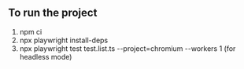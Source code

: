 ## To run the project

1. npm ci
2. npx playwright install-deps
3. npx playwright test test.list.ts --project=chromium --workers 1 (for headless mode)
